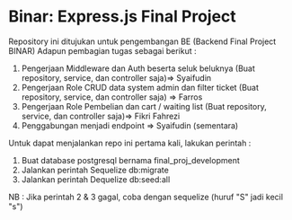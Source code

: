 # Binar: Express.js Final Project

Repository ini ditujukan untuk pengembangan BE (Backend Final Project BINAR) Adapun pembagian tugas sebagai berikut :
1. Pengerjaan Middleware dan Auth beserta seluk beluknya (Buat repository, service, dan controller saja)=> Syaifudin
2. Pengerjaan Role CRUD data system admin dan filter ticket (Buat repository, service, dan controller saja) => Farros
3. Pengerjaan Role Pembelian dan cart / waiting list (Buat repository, service, dan controller saja)=> Fikri Fahrezi
4. Penggabungan menjadi endpoint => Syaifudin (sementara)

Untuk dapat menjalankan repo ini pertama kali, lakukan perintah :
1. Buat database postgresql bernama final_proj_development
2. Jalankan perintah Sequelize db:migrate
3. Jalankan perintah Dequelize db:seed:all

NB : Jika perintah 2 & 3 gagal, coba dengan sequelize (huruf "S" jadi kecil "s")

